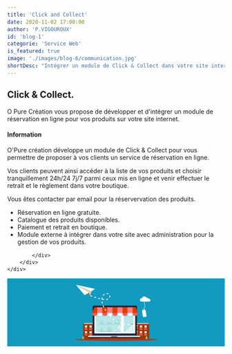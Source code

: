 ```yaml
---
title: 'Click and Collect'
date: 2020-11-02 17:00:00
author: 'P.VIGOUROUX'
id: 'blog-1'
categorie: 'Service Web'
is_featured: true
image: './images/blog-6/communication.jpg'
shortDesc: "Intégrer un module de Click & Collect dans votre site internet, et proposer la réservation en ligne gratuite de vos produits ainsi que le paiement et le retrait en boutique. Ce module externe vous permettra de créer du traffic et permettre à vos clients de réserver en ligne."
---
```


<div class="rn-blog-meta-area section-pb-xl">
    <div class="row">
        <div class="col-1 offset-1">
            <h2>Click & Collect.</h2>
            <p>O Pure Création vous propose de développer et d'intégrer un module de réservation en ligne pour vos produits sur votre site internet.</p>
        </div>
        <div class="col-2 offset-1">
    <div class="rn-blog-content">
                <h4>Information</h4>
                <p>O'Pure création développe un module de Click & Collect pour vous permettre de proposer à vos clients un service de réservation en ligne.</p>
                <p>Vos clients peuvent ainsi accéder à la liste de vos produits et choisir tranquillement 24h/24 7j/7 parmi ceux mis en ligne et venir effectuer le retrait et le règlement dans votre boutique.</p>
                <p>Vous êtes contacter par email pour la réservervation des produits.</p>
                <ul>
                    <li>Réservation en ligne gratuite.</li>
                    <li>Catalogue des produits disponibles.</li>
                    <li>Paiement et retrait en boutique.</li>
                    <li>Module externe à intégrer dans votre site avec administration pour la gestion de vos produits.</li>
                </ul>
         
            </div>
        </div>
    </div>
</div>

<div class="full-width-box">
     <img src="./images/blog-2/clickc.jpg" alt="Click & Collect"/>
</div>

